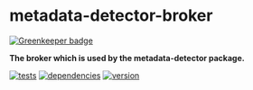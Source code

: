 # metadata-detector-broker

[![Greenkeeper badge](https://badges.greenkeeper.io/chrisguttandin/metadata-detector-broker.svg)](https://greenkeeper.io/)

**The broker which is used by the metadata-detector package.**

[![tests](https://img.shields.io/travis/chrisguttandin/metadata-detector-broker/master.svg?style=flat-square)](https://travis-ci.org/chrisguttandin/metadata-detector-broker)
[![dependencies](https://img.shields.io/david/chrisguttandin/metadata-detector-broker.svg?style=flat-square)](https://www.npmjs.com/package/metadata-detector-broker)
[![version](https://img.shields.io/npm/v/metadata-detector-broker.svg?style=flat-square)](https://www.npmjs.com/package/metadata-detector-broker)
